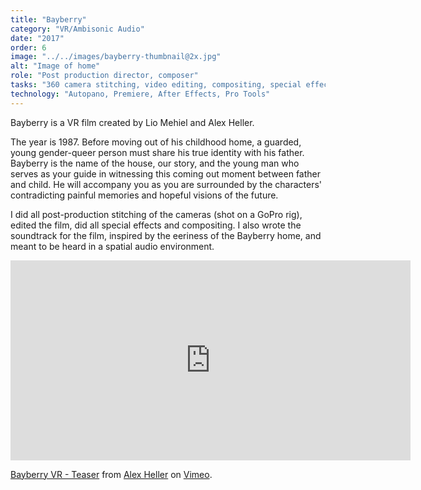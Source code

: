 ```yaml
---
title: "Bayberry"
category: "VR/Ambisonic Audio"
date: "2017"
order: 6
image: "../../images/bayberry-thumbnail@2x.jpg"
alt: "Image of home"
role: "Post production director, composer"
tasks: "360 camera stitching, video editing, compositing, special effects, spatial music composition, music recording"
technology: "Autopano, Premiere, After Effects, Pro Tools"
---
```


Bayberry is a VR film created by Lio Mehiel and Alex Heller.

The year is 1987. Before moving out of his childhood home, a guarded, young gender-queer person must share his true identity with his father. Bayberry is the name of the house, our story, and the young man who serves as your guide in witnessing this coming out moment between father and child. He will accompany you as you are surrounded by the characters' contradicting painful memories and hopeful visions of the future.

I did all post-production stitching of the cameras (shot on a GoPro rig), edited the film, did all special effects and compositing. I also wrote the soundtrack for the film, inspired by the eeriness of the Bayberry home, and meant to be heard in a spatial audio environment.

<div class="iframeWrapper">
<iframe src="https://player.vimeo.com/video/265098391" width="640" height="320" frameborder="0" webkitallowfullscreen mozallowfullscreen allowfullscreen></iframe>
<p><a href="https://vimeo.com/265098391">Bayberry VR - Teaser</a> from <a href="https://vimeo.com/alexheller">Alex Heller</a> on <a href="https://vimeo.com">Vimeo</a>.</p>
</div>
